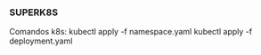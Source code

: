 ### SUPERK8S

Comandos k8s:
    kubectl apply -f namespace.yaml
    kubectl apply -f deployment.yaml
